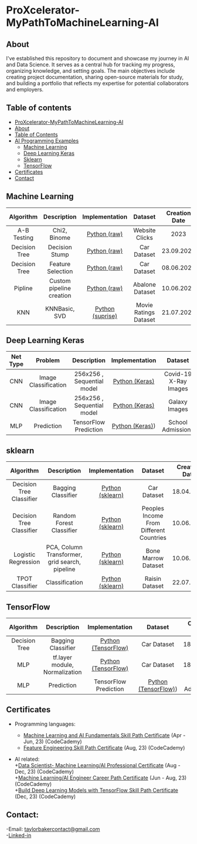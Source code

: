 # ProXcelerator-MyPathToMachineLearning-AI

## About

I've established this repository to document and showcase my journey in AI and Data Science. It serves as a central hub for tracking my progress, organizing knowledge, and setting goals. The main objectives include creating project documentation, sharing open-source materials for study, and building a portfolio that reflects my expertise for potential collaborators and employers.

## Table of contents
- [ProXcelerator-MyPathToMachineLearning-AI](#Taylor-Baker---my-path-to-machine-learning-ai)
- [About](#about)
- [Table of Contents](#table-of-contents)
- [AI Programming Examples](#ai-programming-examples)
	+ [Machine Learning](#machine-learning)
	+ [Deep Learning Keras](#deep-learning-keras)
	+ [Sklearn](#sklearn)
	+ [TensorFlow](#TensorFlow)
- [Certificates](#certificates)
- [Contact](#contact)



## Machine Learning
| Algorithm  | Description | Implementation | Dataset | Creation Date | Last Update |
| :---: | :---: | :---: | :---: | :---: | :---: |
| A-B Testing | Chi2, Binome | [Python (raw)]() | Website Clicks | 2023 | 2023 |
| Decision Tree | Decision Stump | [Python (raw)](https://github.com/ProXcelerator/ProXcelerator-MyPathToMachineLearning-AI/blob/main/Machine-Learning/Decision%20Stump/Decision%20Stump.ipynb) | Car Dataset | 23.09.2023 | 23.09.2023 |
| Decision Tree | Feature Selection | [Python (raw)](https://github.com/ProXcelerator/ProXcelerator-MyPathToMachineLearning-AI/blob/main/Machine-Learning/Decision-Tree/Decision%20tree%20using%20random%20features%20for%20feature%20selection.ipynb) | Car Dataset | 08.06.2023 | 15.09.2023 |
| Pipline | Custom pipeline creation | [Python (raw)](https://github.com/ProXcelerator/ProXcelerator-MyPathToMachineLearning-AI/blob/main/Machine-Learning/Custom-Transformer-Pipeline/creating%20your%20own%20class%20transformer%20for%20machine%20learning%20pipeline.ipynb) | Abalone Dataset | 10.06.2023 | 15.09.2023 |
| KNN | KNNBasic, SVD | [Python (suprise)](https://github.com/ProXcelerator/ProXcelerator-MyPathToMachineLearning-AI/blob/main/Machine-Learning/Recommendation%20system/Recommendation%20system%20-%20KNNBasic%20-%20SVD.ipynb) | Movie Ratings Dataset | 21.07.2023 | 24.09.2023 |

## Deep Learning Keras
| Net Type | Problem | Description | Implementation | Dataset | Creation Date | Last Update |
| :---: | :---: | :---: | :---: | :---: | :---: | :---: |
| CNN | Image Classification | 256x256 , Sequential model | [Python (Keras)](https://github.com/ProXcelerator/Covid-19-Prediction-Portfolio-Project) | Covid-19 X-Ray Images | 28.12.2023 | 30.12.2023 |
| CNN | Image Classification | 256x256 , Sequential model | [Python (Keras)](https://github.com/ProXcelerator/ProXcelerator-MyPathToMachineLearning-AI/blob/main/Deep-Learning/galaxy%20classification%20tnsor%20flow/galaxy%20classification%20tensor%20flow.ipynb) | Galaxy Images | 28.12.2023 | 01.01.2024 |
| MLP | Prediction | TensorFlow Prediction | [Python (Keras)]([https://github.com/ProXcelerator/ProXcelerator-MyPathToMachineLearning-AI/blob/main/Deep-Learning/regression-addmissions-prediction-TensorFlow/Tensor%20Flow%20Portfolio%20Project.ipynb)) | School Admissions | 28.12.2023 | 01.01.2024 |

## sklearn
| Algorithm  | Description | Implementation | Dataset | Creation Date | Last Update |
| :---: | :---: | :---: | :---: | :---: | :---: |
| Decision Tree Classifier | Bagging Classifier | [Python (sklearn)](https://github.com/ProXcelerator/ProXcelerator-MyPathToMachineLearning-AI/blob/main/SKlearn/BaggingClassifier-DecisionTree/BaggingClassifier%20used%20on%20Decision%20trees%20and%20logistic%20regression.ipynb) | Car Dataset | 18.04.2023 | 15.09.2023 |
| Decision Tree Classifier | Random Forest Classifier | [Python (sklearn)](https://github.com/ProXcelerator/ProXcelerator-MyPathToMachineLearning-AI/blob/main/SKlearn/Random-Forest-Classifier/Random%20Forest%20Classifier%20project.ipynb) | Peoples Income From Different Countries | 10.06.2023 | 15.09.2023 |
| Logistic Regression | PCA, Column Transformer, grid search, pipeline | [Python (sklearn)](https://github.com/ProXcelerator/ProXcelerator-MyPathToMachineLearning-AI/blob/main/SKlearn/Sklearn-Pipeline-Bone-marrow-survival%20prediction/bone%20marrow%20-%20pipeline%20project.ipynb) | Bone Marrow Dataset | 10.06.2023 | 15.09.2023 |
| TPOT Classifier | Classification | [Python (sklearn)](https://github.com/ProXcelerator/ProXcelerator-MyPathToMachineLearning-AI/blob/main/SKlearn/TPOT-Classifier/raisin%20classifying%20TPOT%20classifier%20example.ipynb) | Raisin Dataset | 22.07.2023 | 24.09.2023 |

## TensorFlow
| Algorithm  | Description | Implementation | Dataset | Creation Date | Last Update |
| :---: | :---: | :---: | :---: | :---: | :---: |
| Decision Tree | Bagging Classifier | [Python (TensorFlow)](https://github.com/ProXcelerator/ProXcelerator-MyPathToMachineLearning-AI/blob/main/SKlearn/BaggingClassifier-DecisionTree/BaggingClassifier%20used%20on%20Decision%20trees%20and%20logistic%20regression.ipynb) | Car Dataset | 18.04.2023 | 15.09.2023 |
| MLP | tf.layer module, Normalization | [Python (TensorFlow)](https://github.com/ProXcelerator/ProXcelerator-MyPathToMachineLearning-AI/blob/main/SKlearn/Tensor%20Flow%20Project/Tensor%20Flow%20Project.ipynb) | Car Dataset | 18.04.2023 | 15.09.2023 |
| MLP | Prediction | TensorFlow Prediction | [Python (TensorFlow)]([https://github.com/ProXcelerator/ProXcelerator-MyPathToMachineLearning-AI/blob/main/Deep-Learning/regression-addmissions-prediction-TensorFlow/Tensor%20Flow%20Portfolio%20Project.ipynb)) | School Admissions | 28.12.2023 | 01.01.2024 |


## Certificates

- Programming languages:  
	+ [Machine Learning and AI Fundamentals Skill Path Certificate](https://www.codecademy.com/profiles/TBaker777/certificates/5701108f64cd4a02981c161085ccc50e) (Apr - Jun, 23) (CodeCademy)  
 	+ [Feature Engineering Skill Path Certificate](https://www.codecademy.com/profiles/TBaker777/certificates/6130e8cb1042c20023c9bbda) (Aug, 23) (CodeCademy)  


- AI related:  
	+[Data Scientist- Machine Learning/AI Professional Certificate](https://www.codecademy.com/profiles/TBaker777/certificates/8e9e59de3f924b33ad2371faf667129b) (Aug - Dec, 23) (CodeCademy)  
	+[Machine Learning/AI Engineer Career Path Certificate](https://www.codecademy.com/profiles/TBaker777/certificates/6f8e0510ca91437a847b53aa9e9aa3f1) (Jun - Aug, 23)  (CodeCademy)  
	+[Build Deep Learning Models with TensorFlow Skill Path Certificate](https://www.codecademy.com/profiles/TBaker777/certificates/5f85c4b9c431a800138a60e0) (Dec, 23) (CodeCademy)  


## Contact:
-Email: taylorbakercontact@gmail.com   
-[Linked-in](https://www.linkedin.com/in/taylor-baker-807827274)    








	


